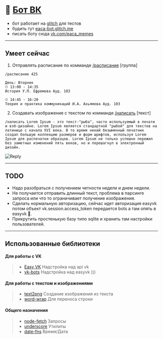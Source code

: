 # 🤖 [Бот ВК](https://glitch.com/~belvedersky-eaca-bot) 
* бот работает на [glitch](https://glitch.com/~belvedersky-eaca-bot) для тестов
* будить тут [eaca-bot.glitch.me](https://belvedersky-eaca-bot.glitch.me )
* писать боту сюда [vk.com/eaca_memes](https://vk.com/eaca_memes)
___
## Умеет сейчас
1. Отправлять расписание по комманде [/расписание](src/Commands/ScheduleCommand.js) [группа]
```
/расписание 425
```

```
День: Вторник
⏱ 13:00 - 14:35
История У.П. Ефремова Ауд. 103

⏱ 14:45 - 16:20
Теория и практика коммуникаций И.А. Ахьямова Ауд. 103
```
2. Cоздавать изображение с текстом по комманде [/написать](src/Commands/Text2Image.js) [текст]
```
/написать Lorem Ipsum - это текст-"рыба", часто используемый в печати и вэб-дизайне. Lorem Ipsum является стандартной "рыбой" для текстов на латинице с начала XVI века. В то время некий безымянный печатник создал большую коллекцию размеров и форм шрифтов, используя Lorem Ipsum для распечатки образцов. Lorem Ipsum не только успешно пережил без заметных изменений пять веков, но и перешагнул в электронный дизайн.
```

![Reply](https://pp.userapi.com/c854028/v854028700/38293/uRY2MWXDDlI.jpg)
___

## TODO
* Надо разобраться с получением четности недели и днем недели.
* Не получается отправить длинный текст, проблема в парсинге запроса или что то ограничивает получение изображения.
* Сделать нормальную авторизацию, сейчас идет авторизация easyvk потом объект vk.session.access_token передается bots а там опять в easyvk 😬.
* Прикрутить простенькую базу типо sqlite и хранить там настройки пользователей.
___
## Использованные библиотеки

#### Для работы с VK
> * [Easy VK](https://ciricc.github.io) Надстройка над api vk
> * [vk-bots](https://github.com/ciricc/vk-bots) Надстройка над easyvk )))

#### Для работы с текстом и изображениями
> * [text2png](https://github.com/tkrkt/text2png) Создание изображения из текста
> * [word-wrap](https://github.com/jonschlinkert/word-wrap) Для переноса строки

#### Общего назначения
> * [node-fetch](https://github.com/bitinn/node-fetch) Запросы
> * [underscore](http://underscorejs.ru) Утилиты
> * [date-fns](https://github.com/date-fns/date-fns) Время/Дата

